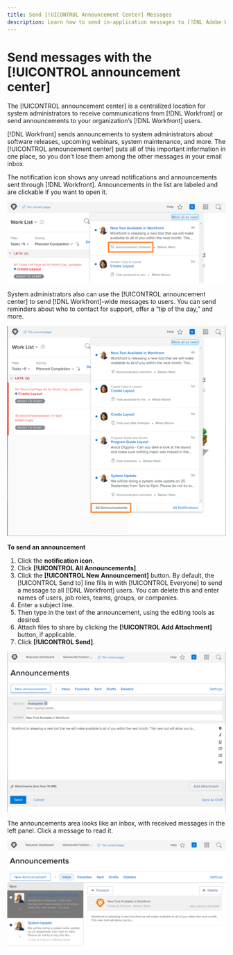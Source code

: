 ```yaml
---
title: Send [!UICONTROL Announcement Center] Messages
description: Learn how to send in-application messages to [!DNL Adobe Workfront] users through the [!UICONTROL announcement center].
---
```


<!---
this has the same content as the system administrator notification setup and mangement section of the email and inapp notificiations learning path
--->

# Send messages with the [!UICONTROL announcement center]

The [!UICONTROL announcement center] is a centralized location for system administrators to receive communications from [!DNL Workfront] or send announcements to your organization’s [!DNL Workfront] users.

[!DNL Workfront] sends announcements to system administrators about software releases, upcoming webinars, system maintenance, and more. The [!UICONTROL announcement center] puts all of this important information in one place, so you don’t lose them among the other messages in your email inbox.

The notification icon shows any unread notifications and announcements sent through [!DNL Workfront]. Announcements in the list are labeled and are clickable if you want to open it.

![Announcement in message list under notifications ico](assets/admin-fund-announcements-1.png)

System administrators also can use the [!UICONTROL announcement center] to send [!DNL Workfront]-wide messages to users. You can send reminders about who to contact for support, offer a “tip of the day,” and more.

![[!UICONTROL All Announcements] link](assets/admin-fund-announcements-2.png)

**To send an announcement**

1. Click the **notification icon**.
1. Click **[!UICONTROL All Announcements]**.
1. Click the **[!UICONTROL New Announcement]** button. By default, the [!UICONTROL Send to] line fills in with [!UICONTROL Everyone] to send a message to all [!DNL Workfront] users. You can delete this and enter names of users, job roles, teams, groups, or companies.
1. Enter a subject line.
1. Then type in the text of the announcement, using the editing tools as desired.
1. Attach files to share by clicking the **[!UICONTROL Add Attachment]** button, if applicable.
1. Click **[!UICONTROL Send]**.

![Writing an announcement on the [!UICONTROL Announcements] page](assets/admin-fund-announcements-3.png)

The announcements area looks like an inbox, with received messages in the left panel. Click a message to read it.

![Announcements page](assets/admin-fund-announcements-4.png)
